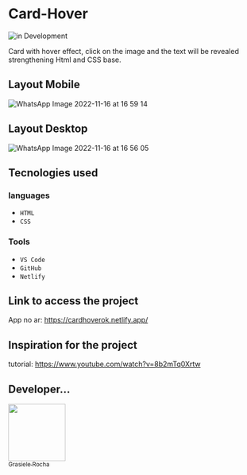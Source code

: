 # Card-Hover

![in Development](https://img.shields.io/badge/Completed%20-%20Project-blue) 

Card with hover effect, click on the image and the text will be revealed strengthening Html and CSS base.


## Layout Mobile
![WhatsApp Image 2022-11-16 at 16 59 14](https://user-images.githubusercontent.com/104076058/202281942-19ab5456-1380-40cc-bd44-00576e225232.jpeg)

## Layout Desktop
![WhatsApp Image 2022-11-16 at 16 56 05](https://user-images.githubusercontent.com/104076058/202281236-625552cc-d9d8-42e8-a3fc-a3f5413f1952.jpeg)

## Tecnologies used
### languages
- `HTML`
- `CSS`

### Tools
- `VS Code`
- `GitHub`
- `Netlify`

## Link to access the project
App no ar: https://cardhoverok.netlify.app/

## Inspiration for the project
tutorial: https://www.youtube.com/watch?v=8b2mTq0Xrtw


## Developer...

[<img src="https://avatars.githubusercontent.com/u/104076058?v=4" width=115><br><sub>Grasiele Rocha</sub>](https://github.com/GrasieleRocha) 


